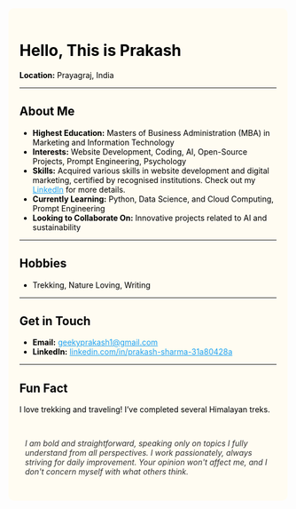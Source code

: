 <html lang="en">
<head>
    <meta charset="UTF-8">
    <meta name="viewport" content="width=device-width, initial-scale=1.0">
    <title>Prakash Sharma</title>
    <style>
        .container {
            display: flex;
            flex-direction: column;
            align-items: center;
            background-color: #FFFCF2; /* Page background color */
            color: #000;
            padding: 20px;
            border-radius: 10px;
            position: relative;
        }
        .content {
            max-width: 800px;
            width: 100%;
        }
        .booking-button {
            position: fixed;
            right: 30px;
            bottom: 30px;
        }
        .quote {
            font-style: italic;
            color: #333; /* Dark gray for contrast */
            margin-top: 20px;
            padding: 10px;
            background-color: #FFFCF2; /* Same as page background color */
        }
        iframe {
            width: 100%;
            height: 500px; /* Adjust height as needed */
            border: none;
            border-radius: 10px;
        }
    </style>
</head>
<body>
    <div class="container">
        <div class="content">
            <h1>Hello, This is Prakash</h1>
            <p><strong>Location:</strong> Prayagraj, India</p>
            <hr>
            <h2>About Me</h2>
            <ul>
                <li><strong>Highest Education:</strong> Masters of Business Administration (MBA) in Marketing and Information Technology</li>
                <li><strong>Interests:</strong> Website Development, Coding, AI, Open-Source Projects, Prompt Engineering, Psychology</li>
                <li><strong>Skills:</strong> Acquired various skills in website development and digital marketing, certified by recognised institutions. Check out my <a href="https://in.linkedin.com/in/prakash-sharma-31a80428a?original_referer=https%3A%2F%2Fwww.google.com%2F" style="color: #1DA1F2;">LinkedIn</a> for more details.</li>
                <li><strong>Currently Learning:</strong> Python, Data Science, and Cloud Computing, Prompt Engineering</li>
                <li><strong>Looking to Collaborate On:</strong> Innovative projects related to AI and sustainability</li>
            </ul>
            <hr>
            <h2>Hobbies</h2>
            <ul>
                <li>Trekking, Nature Loving, Writing</li>
            </ul>
            <hr>
            <h2>Get in Touch</h2>
            <ul>
                <li><strong>Email:</strong> <a href="mailto:geekyprakash1@gmail.com" style="color: #1DA1F2;">geekyprakash1@gmail.com</a></li>
                <li><strong>LinkedIn:</strong> <a href="https://in.linkedin.com/in/prakash-sharma-31a80428a?original_referer=https%3A%2F%2Fwww.google.com%2F" style="color: #1DA1F2;">linkedin.com/in/prakash-sharma-31a80428a</a></li>
            </ul>
            <hr>
            <h2>Fun Fact</h2>
            <p>I love trekking and traveling! I’ve completed several Himalayan treks.</p>
            <div class="quote">
                <p>I am bold and straightforward, speaking only on topics I fully understand from all perspectives. I work passionately, always striving for daily improvement. Your opinion won't affect me, and I don't concern myself with what others think.</p>
            </div>
        </div>
        <div class="booking-button">
            <script
                src="https://topmate-embed.s3.ap-south-1.amazonaws.com/v1/topmate-embed.js"
                user-profile="https://topmate.io/embed/profile/prakash_sharma?theme=D5534D"
                btn-style='{"backgroundColor":"#003366","color":"#fff","border":"1px solid #003366"}'
                embed-version="v1"
                button-text="Let's Connect"
                position-right="30px"
                position-bottom="30px"
                custom-padding="0px"
                custom-font-size="16px"
                custom-font-weight="500"
                custom-width="200px"
                async=""
                defer=""
            ></script>
        </div>
    </div>
</body>
</html>

